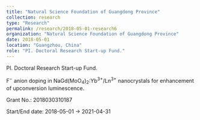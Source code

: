 ```yaml
---
title: "Natural Science Foundation of Guangdong Province"
collection: research
type: "Research"
permalink: /research/2018-05-01-research6
organization: "Natural Science Foundation of Guangdong Province"
date: 2018-05-01
location: "Guangzhou, China"
role: "PI. Doctoral Research Start-up Fund."
---
```


PI. Doctoral Research Start-up Fund.

F<sup>−</sup> anion doping in NaGd(MoO<sub>4</sub>)<sub>2</sub>:Yb<sup>3+</sup>/Ln<sup>3+</sup> nanocrystals for enhancement of upconversion luminescence.

Grant No.: 2018030310187

Start/End date: 2018-05-01 → 2021-04-31

